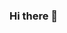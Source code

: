 ### Hi there 👋

<!--
**merveesahin/merveesahin** is a ✨ _special_ ✨ repository because its `README.md` (this file) appears on your GitHub profile.

Here are some ideas to get you started:

- 🔭 I’m currently working on Vodafone company and my positionis Sotware Test Engineering
- 🌱 I’m currently learning Java 
- 📫 How to reach me: merve.nur1444@gmail.com
